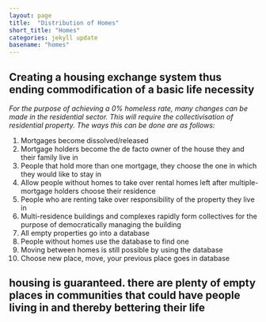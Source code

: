 ```yaml
---
layout: page
title:  "Distribution of Homes"
short_title: "Homes"
categories: jekyll update
basename: "homes"
---
```

## Creating a housing exchange system thus ending commodification of a basic life necessity
*For the purpose of achieving a 0% homeless rate, many changes can be made in the residential sector. This will require the collectivisation of residential property. The ways this can be done are as follows:*

1. Mortgages become dissolved/released
2. Mortgage holders become the de facto owner of the house they and their family live in
3. People that hold more than one mortgage, they choose the one in which they would like to stay in
4. Allow people without homes to take over rental homes left after multiple-mortgage holders choose their residence
5. People who are renting take over responsibility of the property they live in
6. Multi-residence buildings and complexes rapidly form collectives for the purpose of democratically managing the building
7. All empty properties go into a database
8. People without homes use the database to find one
9. Moving between homes is still possible by using the database
10. Choose new place, move, your previous place goes in database

##  housing is guaranteed. there are plenty of empty places in communities that could have people living in and thereby bettering their life
